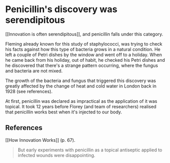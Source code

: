 # Penicillin's discovery was serendipitous
[[Innovation is often serendipitous]], and penicillin falls under this category. 

Fleming already known for this study of staphylococci, was trying to check his facts against how this type of bacteria grows in a natural condition. He left a couple of Petri dishes by the window and went off to a holiday. When he came back from his holiday, out of habit, he checked his Petri dishes and he discovered that there's a strange pattern occurring, where the fungus and bacteria are not mixed.

The growth of the bacteria and fungus that triggered this discovery was greatly affected by the change of heat and cold water in London back in 1928 (see references).

At first, penicillin was declared as impractical as the application of it was topical. It took 12 years before Florey (and team of researchers) realised that penicillin works best when it's injected to our body.

## References
[[How Innovation Works]] (p. 67).
> But early experiments with penicillin as a topical antiseptic applied to infected wounds were disappointing.

<!-- #evergreen -->

<!-- {BearID:B30AD270-C10C-420E-8459-79C098B7486D-70221-000005AC8180D3BF} -->
